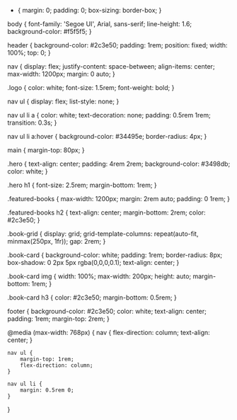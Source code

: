 * {
    margin: 0;
    padding: 0;
    box-sizing: border-box;
}

body {
    font-family: 'Segoe UI', Arial, sans-serif;
    line-height: 1.6;
    background-color: #f5f5f5;
}

header {
    background-color: #2c3e50;
    padding: 1rem;
    position: fixed;
    width: 100%;
    top: 0;
}

nav {
    display: flex;
    justify-content: space-between;
    align-items: center;
    max-width: 1200px;
    margin: 0 auto;
}

.logo {
    color: white;
    font-size: 1.5rem;
    font-weight: bold;
}

nav ul {
    display: flex;
    list-style: none;
}

nav ul li a {
    color: white;
    text-decoration: none;
    padding: 0.5rem 1rem;
    transition: 0.3s;
}

nav ul li a:hover {
    background-color: #34495e;
    border-radius: 4px;
}

main {
    margin-top: 80px;
}

.hero {
    text-align: center;
    padding: 4rem 2rem;
    background-color: #3498db;
    color: white;
}

.hero h1 {
    font-size: 2.5rem;
    margin-bottom: 1rem;
}

.featured-books {
    max-width: 1200px;
    margin: 2rem auto;
    padding: 0 1rem;
}

.featured-books h2 {
    text-align: center;
    margin-bottom: 2rem;
    color: #2c3e50;
}

.book-grid {
    display: grid;
    grid-template-columns: repeat(auto-fit, minmax(250px, 1fr));
    gap: 2rem;
}

.book-card {
    background-color: white;
    padding: 1rem;
    border-radius: 8px;
    box-shadow: 0 2px 5px rgba(0,0,0,0.1);
    text-align: center;
}

.book-card img {
    width: 100%;
    max-width: 200px;
    height: auto;
    margin-bottom: 1rem;
}

.book-card h3 {
    color: #2c3e50;
    margin-bottom: 0.5rem;
}

footer {
    background-color: #2c3e50;
    color: white;
    text-align: center;
    padding: 1rem;
    margin-top: 2rem;
}

@media (max-width: 768px) {
    nav {
        flex-direction: column;
        text-align: center;
    }

    nav ul {
        margin-top: 1rem;
        flex-direction: column;
    }

    nav ul li {
        margin: 0.5rem 0;
    }
}
